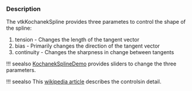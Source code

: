 ### Description
The vtkKochanekSpline provides three parametes to control the shape of the spline:

1. tension - Changes the length of the tangent vector      
2. bias - Primarily changes the direction of the tangent vector
3. continuity - Changes the sharpness in change between tangents

!!! seealso
    [KochanekSplineDemo](/Cxx/PolyData/KochanekSplineDemo) provides sliders to change the three parameters.

!!! seealso
    This [wikipedia article](https://en.wikipedia.org/wiki/Kochanek%E2%80%93Bartels_spline) describes the controlsin detail.
